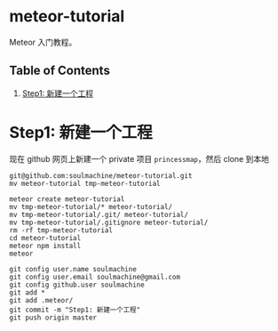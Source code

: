 # meteor-tutorial

Meteor 入门教程。

Table of Contents
-----------------
1. [Step1: 新建一个工程](#step1-新建一个工程)


# Step1: 新建一个工程

现在 github 网页上新建一个 private 项目 `princessmap`，然后 clone 到本地

    git@github.com:soulmachine/meteor-tutorial.git
    mv meteor-tutorial tmp-meteor-tutorial

    meteor create meteor-tutorial
    mv tmp-meteor-tutorial/* meteor-tutorial/
    mv tmp-meteor-tutorial/.git/ meteor-tutorial/
    mv tmp-meteor-tutorial/.gitignore meteor-tutorial/
    rm -rf tmp-meteor-tutorial
    cd meteor-tutorial
    meteor npm install
    meteor

    git config user.name soulmachine
    git config user.email soulmachine@gmail.com
    git config github.user soulmachine
    git add *
    git add .meteor/
    git commit -m "Step1: 新建一个工程"
    git push origin master

